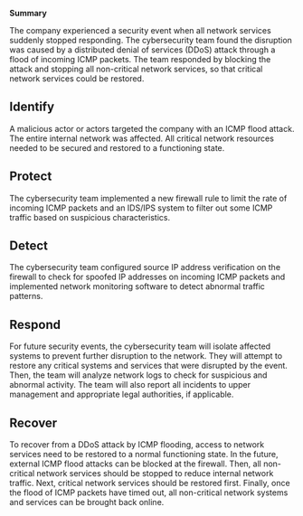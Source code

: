 **Summary**

The company experienced a security event when all network services suddenly stopped responding. The cybersecurity team found the disruption was caused by a distributed denial of services (DDoS) attack through a flood of incoming ICMP packets. The team responded by blocking the attack and stopping all non-critical network services, so that critical network services could be restored.

## Identify
A malicious actor or actors targeted the company with an ICMP flood attack. The entire internal network was affected. All critical network resources needed to be secured and restored to a functioning state.

## Protect
The cybersecurity team implemented a new firewall rule to limit the rate of incoming ICMP packets and an IDS/IPS system to filter out some ICMP traffic based on suspicious characteristics.

## Detect
The cybersecurity team configured source IP address verification on the firewall to check for spoofed IP addresses on incoming ICMP packets and implemented network monitoring software to detect abnormal traffic patterns.

## Respond
For future security events, the cybersecurity team will isolate affected systems to prevent further disruption to the network. They will attempt to restore any critical systems and services that were disrupted by the event. Then, the team will analyze network logs to check for suspicious and abnormal activity. The team will also report all incidents to upper management and appropriate legal authorities, if applicable.

## Recover
To recover from a DDoS attack by ICMP flooding, access to network services need to be restored to a normal functioning state. In the future, external ICMP flood attacks can be blocked at the firewall. Then, all non-critical network services should be stopped to reduce internal network traffic. Next, critical network services should be restored first. Finally, once the flood of ICMP packets have timed out, all non-critical network systems and services can be brought back online.
